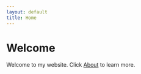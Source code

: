 ```yaml
---
layout: default
title: Home
---
```


# Welcome

Welcome to my website. Click [About](/about/) to learn more.
